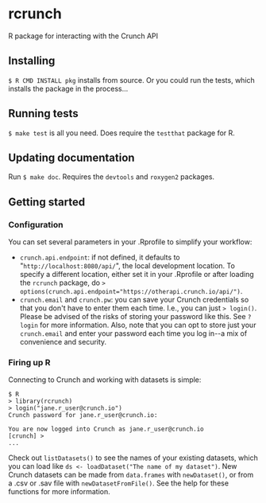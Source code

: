 # rcrunch

R package for interacting with the Crunch API

## Installing

`$ R CMD INSTALL pkg` installs from source. Or you could run the tests, which installs the package in the process...

## Running tests

`$ make test` is all you need. Does require the `testthat` package for R.

## Updating documentation

Run `$ make doc`. Requires the `devtools` and `roxygen2` packages.

## Getting started

### Configuration

You can set several parameters in your .Rprofile to simplify your workflow:

* `crunch.api.endpoint`: if not defined, it defaults to "`http://localhost:8080/api/`", the local development location. To specify a different location, either set it in your .Rprofile or after loading the `rcrunch` package, do `> options(crunch.api.endpoint="https://otherapi.crunch.io/api/")`.
* `crunch.email` and `crunch.pw`: you can save your Crunch credentials so that you don't have to enter them each time. I.e., you can just `> login()`. Please be advised of the risks of storing your password like this. See `?login` for more information. Also, note that you can opt to store just your `crunch.email` and enter your password each time you log in--a mix of convenience and security.

### Firing up R

Connecting to Crunch and working with datasets is simple:

    $ R
    > library(rcrunch)
    > login("jane.r_user@crunch.io")
    Crunch password for jane.r_user@crunch.io: 
    
    You are now logged into Crunch as jane.r_user@crunch.io
    [crunch] > 
    ...

Check out `listDatasets()` to see the names of your existing datasets, which you can load like `ds <- loadDataset("The name of my dataset")`. New Crunch datasets can be made from `data.frames` with `newDataset()`, or from a .csv or .sav file with `newDatasetFromFile()`. See the help for these functions for more information.